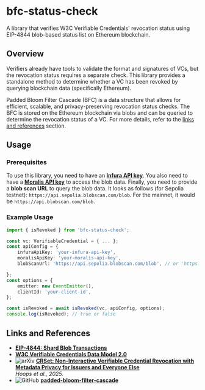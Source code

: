 # bfc-status-check

A library that verifies W3C Verifiable Credentials' revocation status using EIP-4844 blob-based status list on Ethereum blockchain. 

## Overview
Verifiers already have tools to validate the format and signatures of VCs, but the revocation status requires a separate check. This library provides a standalone method to determine whether a VC has been revoked by querying blockchain data (specifically Ethereum).

Padded Bloom Filter Cascade (BFC) is a data structure that allows for efficient, scalable, and privacy-preserving revocation status checks. The BFC is stored on the Ethereum blockchain via blobs and can be queried to determine the revocation status of a VC. For more details, refer to the [links and references](#links-and-references) section.

## Usage

### Prerequisites
To use this library, you need to have an **[Infura API key](https://support.infura.io/account/api-keys/create-new-key)**. You also need to have a **[Moralis API key](https://docs.moralis.com/2.0/web3-data-api/evm/get-your-api-key)** to access the blob data. Finally, you need to provide a **blob scan URL** to query the blob data. It looks as follows (for Sepolia testnet): `https://api.sepolia.blobscan.com/blob`. For the mainnet, it would be `https://api.blobscan.com/blob`.

### Example Usage
```typescript 
import { isRevoked } from 'bfc-status-check';

const vc: VerifiableCredential = { ... };
const apiConfig = {
    infuraApiKey: 'your-infura-api-key',
    moralisApiKey: 'your-moralis-api-key',
    blobScanUrl: 'https://api.sepolia.blobscan.com/blob', // or 'https://api.blobscan.com/blob'

};
const options = {
    emitter: new EventEmitter(),
    clientId: 'your-client-id',
};

const isRevoked = await isRevoked(vc, apiConfig, options);
console.log(isRevoked); // true or false
```

## Links and References
- **[EIP-4844: Shard Blob Transactions](https://eips.ethereum.org/EIPS/eip-4844)**
- **[W3C Verifiable Credentials Data Model 2.0](https://www.w3.org/TR/vc-data-model-2.0/)**
- ![arXiv](https://img.shields.io/badge/arXiv-2501.17089-b31b1b.svg) 
  **[CRSet: Non-Interactive Verifiable Credential Revocation with Metadata Privacy for Issuers and Everyone Else](https://arxiv.org/abs/2501.17089)**  
  *Hoops et al., 2025.*  
- ![GitHub](https://img.shields.io/badge/GitHub-padded--bloom--filter--cascade-blue?logo=github)
    **[padded-bloom-filter-cascade](https://github.com/jfelixh/padded-bloom-filter-cascade/blob/main/README.md)**
